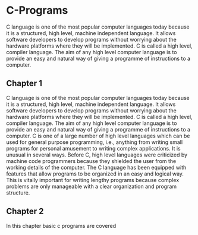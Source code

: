 # C-Programs
C language is one of the most popular computer languages today because it is a structured, high level, machine independent language. It allows software developers to develop programs without worrying about the hardware platforms where they will be implemented. C is called a high level, compiler language. The aim of any high level computer language is to provide an easy and natural way of giving a programme of instructions to a computer.

## Chapter 1

C language is one of the most popular computer languages today because it is a structured,
high level, machine independent language. It allows software developers to develop programs without
worrying about the hardware platforms where they will be implemented. C is called a high level,
compiler language. The aim of any high level computer language is to provide an easy and natural
way of giving a programme of instructions to a computer.
C is one of a large number of high level languages which can be used for general purpose
programming, i.e., anything from writing small programs for personal amusement to writing complex
applications. It is unusual in several ways. Before C, high level languages were criticized by machine
code programmers because they shielded the user from the working details of the computer. The C
language has been equipped with features that allow programs to be organized in an easy and
logical way. This is vitally important for writing lengthy programs because complex problems are
only manageable with a clear organization and program structure.


## Chapter 2

In this chapter basic c programs are covered
